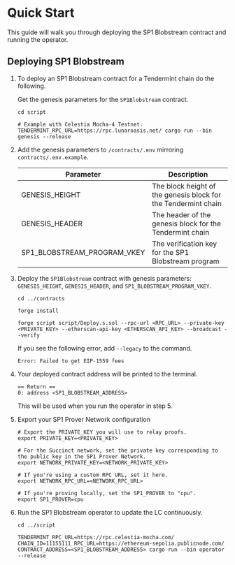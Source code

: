 # Quick Start

This guide will walk you through deploying the SP1 Blobstream contract and running the operator.

## Deploying SP1 Blobstream

1. To deploy an SP1 Blobstream contract for a Tendermint chain do the following.

    Get the genesis parameters for the `SP1Blobstream` contract.

    ```shell
    cd script

    # Example with Celestia Mocha-4 Testnet.
    TENDERMINT_RPC_URL=https://rpc.lunaroasis.net/ cargo run --bin genesis --release
    ```

2. Add the genesis parameters to `/contracts/.env` mirroring `contracts/.env.example`.

    | Parameter | Description |
    |-----------|-------------|
    | GENESIS_HEIGHT | The block height of the genesis block for the Tendermint chain |
    | GENESIS_HEADER | The header of the genesis block for the Tendermint chain |
    | SP1_BLOBSTREAM_PROGRAM_VKEY | The verification key for the SP1 Blobstream program |

3. Deploy the `SP1Blobstream` contract with genesis parameters: `GENESIS_HEIGHT`, `GENESIS_HEADER`, and `SP1_BLOBSTREAM_PROGRAM_VKEY`.

    ```shell
    cd ../contracts

    forge install

    forge script script/Deploy.s.sol --rpc-url <RPC_URL> --private-key <PRIVATE_KEY> --etherscan-api-key <ETHERSCAN_API_KEY> --broadcast --verify
    ```

    If you see the following error, add `--legacy` to the command.
    ```shell
    Error: Failed to get EIP-1559 fees    
    ```

4. Your deployed contract address will be printed to the terminal.

    ```shell
    == Return ==
    0: address <SP1_BLOBSTREAM_ADDRESS>
    ```

    This will be used when you run the operator in step 5.

5. Export your SP1 Prover Network configuration

    ```shell
    # Export the PRIVATE_KEY you will use to relay proofs.
    export PRIVATE_KEY=<PRIVATE_KEY>

    # For the Succinct network, set the private key corresponding to the public key in the SP1 Prover Network.
    export NETWORK_PRIVATE_KEY=<NETWORK_PRIVATE_KEY>

    # If you're using a custom RPC URL, set it here.
    export NETWORK_RPC_URL=<NETWORK_RPC_URL>

    # If you're proving locally, set the SP1_PROVER to "cpu".
    export SP1_PROVER=cpu
    ```

6. Run the SP1 Blobstream operator to update the LC continuously.

    ```
    cd ../script
    
    TENDERMINT_RPC_URL=https://rpc.celestia-mocha.com/ CHAIN_ID=11155111 RPC_URL=https://ethereum-sepolia.publicnode.com/
    CONTRACT_ADDRESS=<SP1_BLOBSTREAM_ADDRESS> cargo run --bin operator --release
    ```
